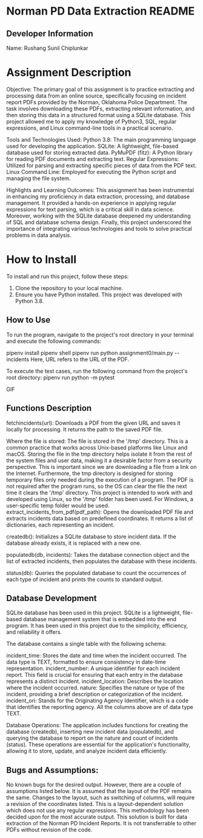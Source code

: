 # Norman PD Data Extraction README
## Developer Information
Name: Rushang Sunil Chiplunkar

# Assignment Description 
Objective:
The primary goal of this assignment is to practice extracting and processing data from an online source, specifically focusing on incident report PDFs provided by the Norman, Oklahoma Police Department. The task involves downloading these PDFs, extracting relevant information, and then storing this data in a structured format using a SQLite database. This project allowed me to apply my knowledge of Python3, SQL, regular expressions, and Linux command-line tools in a practical scenario.

Tools and Technologies Used:
Python 3.8: The main programming language used for developing the application.
SQLite: A lightweight, file-based database used for storing extracted data.
PyMuPDF (fitz): A Python library for reading PDF documents and extracting text.
Regular Expressions: Utilized for parsing and extracting specific pieces of data from the PDF text.
Linux Command Line: Employed for executing the Python script and managing the file system.

Highlights and Learning Outcomes:
This assignment has been instrumental in enhancing my proficiency in data extraction, processing, and database management. It provided a hands-on experience in applying regular expressions for text parsing, which is a critical skill in data science. Moreover, working with the SQLite database deepened my understanding of SQL and database schema design. Finally, this project underscored the importance of integrating various technologies and tools to solve practical problems in data analysis.

# How to Install
To install and run this project, follow these steps:

1. Clone the repository to your local machine.
2. Ensure you have Python installed. This project was developed with Python 3.8.

## How to Use
To run the program, navigate to the project's root directory in your terminal and execute the following commands:

pipenv install
pipenv shell
pipenv run python assignment0/main.py --incidents <url>
Here, URL refers to the URL of the PDF.

To execute the test cases, run the following command from the project's root directory:
pipenv run python -m pytest

GIF

## Functions Description
fetchincidents(url): Downloads a PDF from the given URL and saves it locally for processing. It returns the path to the saved PDF file.

Where the file is stored: The file is stored in the '/tmp' directory. This is a common practice that works across Unix-based platforms like Linux and macOS.
Storing the file in the tmp directory helps isolate it from the rest of the system files and user data, making it a desirable factor from a security perspective. This is important since we are downloading a file from a link on the Internet. Furthermore, the tmp directory is designed for storing temporary files only needed during the execution of a program. The PDF is not required after the program runs, so the OS can clear the file the next time it clears the '/tmp' directory. This project is intended to work with and developed using Linux, so the '/tmp' folder has been used. For Windows, a user-specific temp folder would be used.
extract_incidents_from_pdf(pdf_path): Opens the downloaded PDF file and extracts incidents data based on predefined coordinates. It returns a list of dictionaries, each representing an incident.

createdb(): Initializes a SQLite database to store incident data. If the database already exists, it is replaced with a new one.

populatedb(db, incidents): Takes the database connection object and the list of extracted incidents, then populates the database with these incidents.

status(db): Queries the populated database to count the occurrences of each type of incident and prints the counts to standard output.

## Database Development
SQLite database has been used in this project. SQLite is a lightweight, file-based database management system that is embedded into the end program. It has been used in this project due to the simplicity, efficiency, and reliability it offers.

The database contains a single table with the following schema:

incident_time: Stores the date and time when the incident occurred. The data type is TEXT, formatted to ensure consistency in date-time representation.
incident_number: A unique identifier for each incident report. This field is crucial for ensuring that each entry in the database represents a distinct incident.
incident_location: Describes the location where the incident occurred.
nature: Specifies the nature or type of the incident, providing a brief description or categorization of the incident.
incident_ori: Stands for the Originating Agency Identifier, which is a code that identifies the reporting agency.
All the columns above are of data type TEXT.

Database Operations: The application includes functions for creating the database (createdb), inserting new incident data (populatedb), and querying the database to report on the nature and count of incidents (status). These operations are essential for the application's functionality, allowing it to store, update, and analyze incident data efficiently.

## Bugs and Assumptions:
No known bugs for the desired output. However, there are a couple of assumptions listed below.
It is assumed that the layout of the PDF remains the same. Changes to the layout, such as switching of columns, will require a revision of the coordinates listed. This is a layout-dependent solution which does not use any regular expressions. This methodology has been decided upon for the most accurate output.
This solution is built for data extraction of the Norman PD Incident Reports. It is not transferrable to other PDFs without revision of the code.